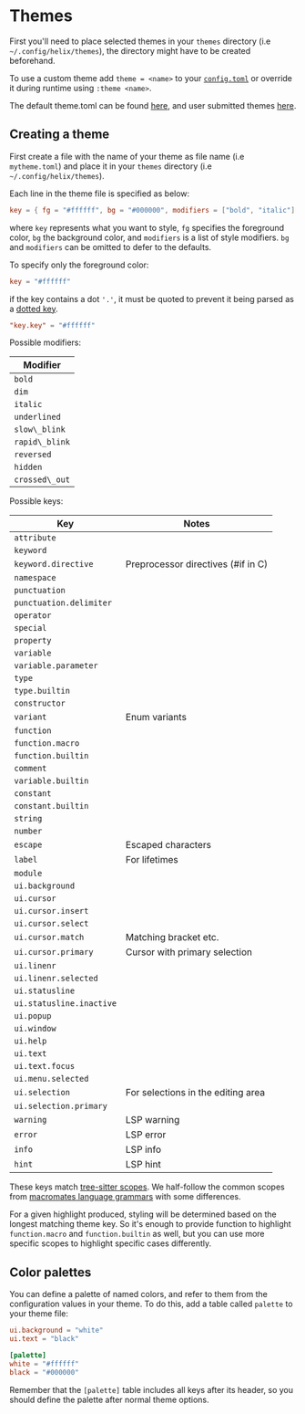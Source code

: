 # Themes

First you'll need to place selected themes in your `themes` directory (i.e `~/.config/helix/themes`), the directory might have to be created beforehand.

To use a custom theme add `theme = <name>` to your [`config.toml`](./configuration.md) or override it during runtime using `:theme <name>`.

The default theme.toml can be found [here](https://github.com/helix-editor/helix/blob/master/theme.toml), and user submitted themes [here](https://github.com/helix-editor/helix/blob/master/runtime/themes). 

## Creating a theme

First create a file with the name of your theme as file name (i.e `mytheme.toml`) and place it in your `themes` directory (i.e `~/.config/helix/themes`).

Each line in the theme file is specified as below:

```toml
key = { fg = "#ffffff", bg = "#000000", modifiers = ["bold", "italic"] }
```

where `key` represents what you want to style, `fg` specifies the foreground color, `bg` the background color, and `modifiers` is a list of style modifiers. `bg` and `modifiers` can be omitted to defer to the defaults.

To specify only the foreground color:

```toml
key = "#ffffff"
```

if the key contains a dot `'.'`, it must be quoted to prevent it being parsed as a [dotted key](https://toml.io/en/v1.0.0#keys).

```toml
"key.key" = "#ffffff"
```

Possible modifiers:

| Modifier       |
| ---            |
| `bold`         |
| `dim`          |
| `italic`       |
| `underlined`   |
| `slow\_blink`  |
| `rapid\_blink` |
| `reversed`     |
| `hidden`       |
| `crossed\_out` |

Possible keys:

| Key                      | Notes                               |
| ---                      | ---                                 |
| `attribute`              |                                     |
| `keyword`                |                                     |
| `keyword.directive`      | Preprocessor directives (\#if in C) |
| `namespace`              |                                     |
| `punctuation`            |                                     |
| `punctuation.delimiter`  |                                     |
| `operator`               |                                     |
| `special`                |                                     |
| `property`               |                                     |
| `variable`               |                                     |
| `variable.parameter`     |                                     |
| `type`                   |                                     |
| `type.builtin`           |                                     |
| `constructor`            |                                     |
| `variant`                | Enum variants                       |
| `function`               |                                     |
| `function.macro`         |                                     |
| `function.builtin`       |                                     |
| `comment`                |                                     |
| `variable.builtin`       |                                     |
| `constant`               |                                     |
| `constant.builtin`       |                                     |
| `string`                 |                                     |
| `number`                 |                                     |
| `escape`                 | Escaped characters                  |
| `label`                  | For lifetimes                       |
| `module`                 |                                     |
| `ui.background`          |                                     |
| `ui.cursor`              |                                     |
| `ui.cursor.insert`       |                                     |
| `ui.cursor.select`       |                                     |
| `ui.cursor.match`        | Matching bracket etc.               |
| `ui.cursor.primary`      | Cursor with primary selection       |
| `ui.linenr`              |                                     |
| `ui.linenr.selected`     |                                     |
| `ui.statusline`          |                                     |
| `ui.statusline.inactive` |                                     |
| `ui.popup`               |                                     |
| `ui.window`              |                                     |
| `ui.help`                |                                     |
| `ui.text`                |                                     |
| `ui.text.focus`          |                                     |
| `ui.menu.selected`       |                                     |
| `ui.selection`           | For selections in the editing area  |
| `ui.selection.primary`   |                                     |
| `warning`                | LSP warning                         |
| `error`                  | LSP error                           |
| `info`                   | LSP info                            |
| `hint`                   | LSP hint                            |

These keys match [tree-sitter scopes](https://tree-sitter.github.io/tree-sitter/syntax-highlighting#theme). We half-follow the common scopes from [macromates language grammars](https://macromates.com/manual/en/language_grammars) with some differences.

For a given highlight produced, styling will be determined based on the longest matching theme key. So it's enough to provide function to highlight `function.macro` and `function.builtin` as well, but you can use more specific scopes to highlight specific cases differently.

## Color palettes

You can define a palette of named colors, and refer to them from the
configuration values in your theme. To do this, add a table called
`palette` to your theme file:

```toml
ui.background = "white"
ui.text = "black"

[palette]
white = "#ffffff"
black = "#000000"
```

Remember that the `[palette]` table includes all keys after its header,
so you should define the palette after normal theme options.
